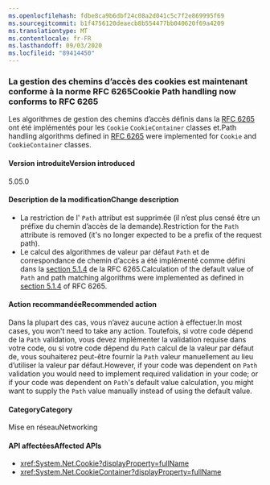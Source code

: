 ```yaml
---
ms.openlocfilehash: fdbe8ca9b6dbf24c08a2d041c5c7f2e869995f69
ms.sourcegitcommit: b1f4756120deaecb8b554477bb040620f69a4209
ms.translationtype: MT
ms.contentlocale: fr-FR
ms.lasthandoff: 09/03/2020
ms.locfileid: "89414450"
---
```

### <a name="cookie-path-handling-now-conforms-to-rfc-6265"></a><span data-ttu-id="fbfe3-101">La gestion des chemins d’accès des cookies est maintenant conforme à la norme RFC 6265</span><span class="sxs-lookup"><span data-stu-id="fbfe3-101">Cookie Path handling now conforms to RFC 6265</span></span>

<span data-ttu-id="fbfe3-102">Les algorithmes de gestion des chemins d’accès définis dans la [RFC 6265](https://tools.ietf.org/html/rfc6265) ont été implémentés pour les `Cookie` `CookieContainer` classes et.</span><span class="sxs-lookup"><span data-stu-id="fbfe3-102">Path handling algorithms defined in [RFC 6265](https://tools.ietf.org/html/rfc6265) were implemented for `Cookie` and `CookieContainer` classes.</span></span>

#### <a name="version-introduced"></a><span data-ttu-id="fbfe3-103">Version introduite</span><span class="sxs-lookup"><span data-stu-id="fbfe3-103">Version introduced</span></span>

<span data-ttu-id="fbfe3-104">5.0</span><span class="sxs-lookup"><span data-stu-id="fbfe3-104">5.0</span></span>

#### <a name="change-description"></a><span data-ttu-id="fbfe3-105">Description de la modification</span><span class="sxs-lookup"><span data-stu-id="fbfe3-105">Change description</span></span>

- <span data-ttu-id="fbfe3-106">La restriction de l' `Path` attribut est supprimée (il n’est plus censé être un préfixe du chemin d’accès de la demande).</span><span class="sxs-lookup"><span data-stu-id="fbfe3-106">Restriction for the `Path` attribute is removed (it's no longer expected to be a prefix of the request path).</span></span>
- <span data-ttu-id="fbfe3-107">Le calcul des algorithmes de valeur par défaut `Path` et de correspondance de chemin d’accès a été implémenté comme défini dans la [section 5.1.4](https://tools.ietf.org/html/rfc6265#section-5.1.4) de la RFC 6265.</span><span class="sxs-lookup"><span data-stu-id="fbfe3-107">Calculation of the default value of `Path` and path matching algorithms were implemented as defined in [section 5.1.4](https://tools.ietf.org/html/rfc6265#section-5.1.4) of RFC 6265.</span></span>

#### <a name="recommended-action"></a><span data-ttu-id="fbfe3-108">Action recommandée</span><span class="sxs-lookup"><span data-stu-id="fbfe3-108">Recommended action</span></span>

<span data-ttu-id="fbfe3-109">Dans la plupart des cas, vous n’avez aucune action à effectuer.</span><span class="sxs-lookup"><span data-stu-id="fbfe3-109">In most cases, you won't need to take any action.</span></span> <span data-ttu-id="fbfe3-110">Toutefois, si votre code dépend de la `Path` validation, vous devez implémenter la validation requise dans votre code, ou si votre code dépend du `Path` calcul de la valeur par défaut de, vous souhaiterez peut-être fournir la `Path` valeur manuellement au lieu d’utiliser la valeur par défaut.</span><span class="sxs-lookup"><span data-stu-id="fbfe3-110">However, if your code was dependent on `Path` validation you would need to implement required validation in your code; or if your code was dependent on `Path`'s default value calculation, you might want to supply the `Path` value manually instead of using the default value.</span></span>

#### <a name="category"></a><span data-ttu-id="fbfe3-111">Category</span><span class="sxs-lookup"><span data-stu-id="fbfe3-111">Category</span></span>

<span data-ttu-id="fbfe3-112">Mise en réseau</span><span class="sxs-lookup"><span data-stu-id="fbfe3-112">Networking</span></span>

#### <a name="affected-apis"></a><span data-ttu-id="fbfe3-113">API affectées</span><span class="sxs-lookup"><span data-stu-id="fbfe3-113">Affected APIs</span></span>

- <xref:System.Net.Cookie?displayProperty=fullName>
- <xref:System.Net.CookieContainer?displayProperty=fullName>

<!--

#### Affected APIs

- `T:System.Net.Cookie`
- `T:System.Net.CookieContainer`

-->
